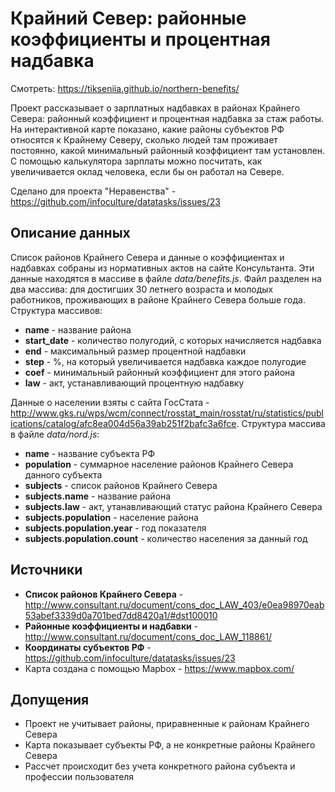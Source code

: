 # Крайний Север: районные коэффициенты и процентная надбавка

Смотреть: https://tikseniia.github.io/northern-benefits/

Проект рассказывает о зарплатных надбавках в районах Крайнего Севера: районный коэффициент и процентная надбавка за стаж работы. На интерактивной карте показано, какие районы субъектов РФ относятся к Крайнему Северу, сколько людей там проживает постоянно, какой минимальный районный коэффициент там установлен. С помощью калькулятора зарплаты можно посчитать, как увеличивается оклад человека, если бы он работал на Севере.

Сделано для проекта "Неравенства" - https://github.com/infoculture/datatasks/issues/23

## Описание данных

Список районов Крайнего Севера и данные о коэффициентах и надбавках собраны из нормативных актов на сайте Консультанта. Эти данные находятся в массиве в файле *data/benefits.js*. Файл разделен на два массива: для достигших 30 летнего возраста и молодых работников, проживающих в районе Крайнего Севера больше года. Структура массивов:
  * **name** - название района
  * **start_date** - количество полугодий, с которых начисляется надбавка
  * **end** - максимальный размер процентной надбавки
  * **step** - %, на который увеличивается надбавка каждое полугодие
  * **coef** - минимальный районный коэффициент для этого района
  * **law** - акт, устанавливающий процентную надбавку
  
Данные о населении взяты с сайта ГосСтата - http://www.gks.ru/wps/wcm/connect/rosstat_main/rosstat/ru/statistics/publications/catalog/afc8ea004d56a39ab251f2bafc3a6fce. Структура массива в файле *data/nord.js*:
  * **name** - название субъекта РФ
  * **population** - суммарное население районов Крайнего Севера данного субъекта
  * **subjects** - список районов Крайнего Севера
  * **subjects.name** - название района
  * **subjects.law** - акт, утанавливающий статус района Крайнего Севера
  * **subjects.population** - население района
  * **subjects.population.year** - год показателя
  * **subjects.population.count** - количество населения за данный год

## Источники
  * **Список районов Крайнего Севера** - http://www.consultant.ru/document/cons_doc_LAW_403/e0ea98970eab53abef3339d0a701bed7dd8420a1/#dst100010
  * **Районные коэффициенты и надбавки** - http://www.consultant.ru/document/cons_doc_LAW_118861/
  * **Координаты субъектов РФ** - https://github.com/infoculture/datatasks/issues/23
  * Карта создана с помощью Mapbox - https://www.mapbox.com/

## Допущения
  * Проект не учитывает районы, приравненные к районам Крайнего Севера
  * Карта показывает субъекты РФ, а не конкретные районы Крайнего Севера
  * Рассчет происходит без учета конкретного района субъекта и профессии пользователя
